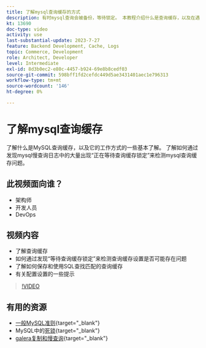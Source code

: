 ```yaml
---
title: 了解mysql查询缓存的方式
description: 有时mysql查询会被备份，等待锁定。 本教程介绍什么是查询缓存，以及在遇到问题时提供的一些设置建议。
kt: 13690
doc-type: video
activity: use
last-substantial-update: 2023-7-27
feature: Backend Development, Cache, Logs
topic: Commerce, Development
role: Architect, Developer
level: Intermediate
exl-id: 8d3b0ec2-e80c-4457-b924-69e8b8cedf03
source-git-commit: 598bff1fd2cefdc449d5ae3431401aec1e796313
workflow-type: tm+mt
source-wordcount: '146'
ht-degree: 0%

---
```


# 了解mysql查询缓存

了解什么是MySQL查询缓存，以及它的工作方式的一些基本了解。 了解如何通过发现mysql慢查询日志中的大量出现“正在等待查询缓存锁定”来检测mysql查询缓存问题。

## 此视频面向谁？

- 架构师
- 开发人员
- DevOps

## 视频内容

- 了解查询缓存
- 如何通过发现“等待查询缓存锁定”来检测查询缓存设置是否可能存在问题
- 了解如何保存和使用SQL查找匹配的查询缓存
- 有关配置设置的一些提示

>[!VIDEO](https://video.tv.adobe.com/v/3422015?learn=on)

## 有用的资源

- [一般MySQL准则](https://experienceleague.adobe.com/docs/commerce-operations/installation-guide/prerequisites/database-server/mysql.html?lang=en){target="_blank"}
- MySQL中的[死锁](https://experienceleague.adobe.com/docs/commerce-knowledge-base/kb/troubleshooting/database/deadlocks-in-mysql.html){target="_blank"}
- [galera复制和慢查询](https://experienceleague.adobe.com/docs/commerce-learn/tutorials/backend-development/galera-db-slow-replication.html){target="_blank"}
